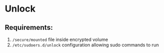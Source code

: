 # Unlock

## Requirements:

1. `/secure/mounted` file inside encrypted volume
2. `/etc/sudoers.d/unlock` configuration allowing sudo commands to run
